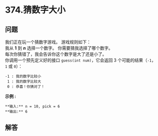 # 374.猜数字大小

## 问题

我们正在玩一个猜数字游戏。 游戏规则如下：  
我从 **1** 到 ***n*** 选择一个数字。 你需要猜我选择了哪个数字。  
每次你猜错了，我会告诉你这个数字是大了还是小了。  
你调用一个预先定义好的接口 `guess(int num)`，它会返回 3 个可能的结果（`-1`，`1` 或 `0`）：

```
-1 : 我的数字比较小
 1 : 我的数字比较大
 0 : 恭喜！你猜对了！

```

**示例 :**

```
**输入:** n = 10, pick = 6
**输出:** 6
```



## 解答

